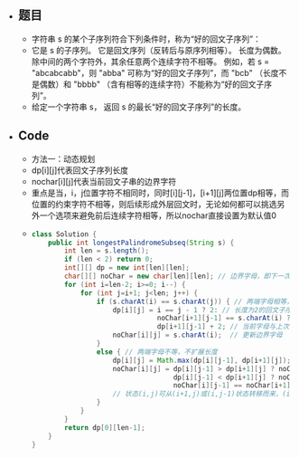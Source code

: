 - ## 题目
	- 字符串 s 的某个子序列符合下列条件时，称为“好的回文子序列”：
	- 它是 s 的子序列。
	  它是回文序列（反转后与原序列相等）。
	  长度为偶数。
	  除中间的两个字符外，其余任意两个连续字符不相等。
	  例如，若 s = "abcabcabb"，则 "abba" 可称为“好的回文子序列”，而 "bcb" （长度不是偶数）和 "bbbb" （含有相等的连续字符）不能称为“好的回文子序列”。
	- 给定一个字符串 s， 返回 s 的最长“好的回文子序列”的长度。
- ## Code
	- 方法一：动态规划
	- dp[i][j]代表回文子序列长度
	- nochar[i][j]代表当前回文子串的边界字符
	- 重点是当，i，j位置字符不相同时，同时[i][j-1]，[i+1][j]两位置dp相等，而位置的约束字符不相等，则后续形成外层回文时，无论如何都可以挑选另外一个选项来避免前后连续字符相等，所以nochar直接设置为默认值0
	- ```java
	  class Solution {
	      public int longestPalindromeSubseq(String s) {
	          int len = s.length();
	          if (len < 2) return 0;
	          int[][] dp = new int[len][len];
	          char[][] noChar = new char[len][len]; // 边界字母，即下一次状态转移不能选择的字母
	          for (int i=len-2; i>=0; i--) {
	              for (int j=i+1; j<len; j++) {
	                  if (s.charAt(i) == s.charAt(j)) { // 两端字母相等，可扩展长度
	                      dp[i][j] = i == j - 1 ? 2: // 长度为2的回文子序列
	                                 noChar[i+1][j-1] == s.charAt(i) ? dp[i+1][j-1] : // 当前字母与上次的边界字母相等
	                                 dp[i+1][j-1] + 2; // 当前字母与上次的边界字母不等
	                      noChar[i][j] = s.charAt(i);  // 更新边界字母
	                  }
	                  else { // 两端字母不等，不扩展长度
	                      dp[i][j] = Math.max(dp[i][j-1], dp[i+1][j]);
	                      noChar[i][j] = dp[i][j-1] > dp[i+1][j] ? noChar[i][j-1] :
	                                     dp[i][j-1] < dp[i+1][j] ? noChar[i+1][j] :
	                                     noChar[i][j-1] == noChar[i+1][j] ? noChar[i][j-1] : 0; 
	                      // 状态(i,j)可从(i+1,j)或(i,j-1)状态转移而来，(i+1,j)与(i,j-1)状态的边界字母不等时，(i,j)可取任一个，那么下次扩展长度便可以以任意字母扩展
	                  }
	              }
	          }
	          return dp[0][len-1];
	      }
	  }
	  
	  ```